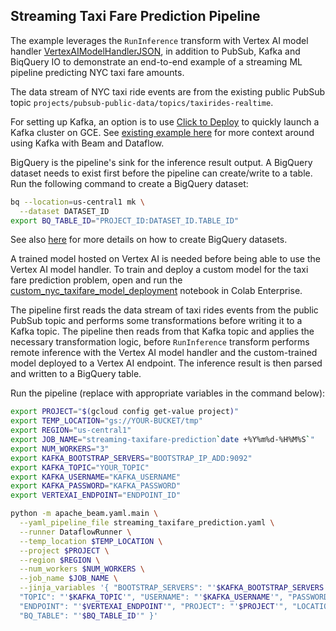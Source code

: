 <!--
    Licensed to the Apache Software Foundation (ASF) under one
    or more contributor license agreements.  See the NOTICE file
    distributed with this work for additional information
    regarding copyright ownership.  The ASF licenses this file
    to you under the Apache License, Version 2.0 (the
    "License"); you may not use this file except in compliance
    with the License.  You may obtain a copy of the License at

      http://www.apache.org/licenses/LICENSE-2.0

    Unless required by applicable law or agreed to in writing,
    software distributed under the License is distributed on an
    "AS IS" BASIS, WITHOUT WARRANTIES OR CONDITIONS OF ANY
    KIND, either express or implied.  See the License for the
    specific language governing permissions and limitations
    under the License.
-->

## Streaming Taxi Fare Prediction Pipeline

The example leverages the `RunInference` transform with Vertex AI
model handler [VertexAIModelHandlerJSON](
https://beam.apache.org/releases/pydoc/current/apache_beam.yaml.yaml_ml#apache_beam.yaml.yaml_ml.VertexAIModelHandlerJSONProvider),
in addition to PubSub, Kafka and BiqQuery IO to demonstrate an end-to-end
example of a streaming ML pipeline predicting NYC taxi fare amounts.

The data stream of NYC taxi ride events are from the existing public
PubSub topic `projects/pubsub-public-data/topics/taxirides-realtime`.

For setting up Kafka, an option is to use [Click to Deploy](
https://console.cloud.google.com/marketplace/details/click-to-deploy-images/kafka?)
to quickly launch a Kafka cluster on GCE. See [existing example here](
../../../README.md#kafka) for more context around using Kafka with Beam
and Dataflow.

BigQuery is the pipeline's sink for the inference result output.
A BigQuery dataset needs to exist first before the pipeline can
create/write to a table. Run the following command to create
a BigQuery dataset:

```sh
bq --location=us-central1 mk \
  --dataset DATASET_ID
export BQ_TABLE_ID="PROJECT_ID:DATASET_ID.TABLE_ID"
```
See also [here](
https://cloud.google.com/bigquery/docs/datasets) for more details on
how to create BigQuery datasets.

A trained model hosted on Vertex AI is needed before being able to use
the Vertex AI model handler. To train and deploy a custom model for the
taxi fare prediction problem, open and run the
[custom_nyc_taxifare_model_deployment](
custom_nyc_taxifare_model_deployment.ipynb) notebook in Colab Enterprise.

The pipeline first reads the data stream of taxi rides events from the
public PubSub topic and performs some transformations before writing it
to a Kafka topic. The pipeline then reads from that Kafka topic and applies
the necessary transformation logic, before `RunInference` transform performs
remote inference with the Vertex AI model handler and the custom-trained
model deployed to a Vertex AI endpoint. The inference result is then
parsed and written to a BigQuery table.

Run the pipeline (replace with appropriate variables in the command below):

```sh
export PROJECT="$(gcloud config get-value project)"
export TEMP_LOCATION="gs://YOUR-BUCKET/tmp"
export REGION="us-central1"
export JOB_NAME="streaming-taxifare-prediction`date +%Y%m%d-%H%M%S`"
export NUM_WORKERS="3"
export KAFKA_BOOTSTRAP_SERVERS="BOOTSTRAP_IP_ADD:9092"
export KAFKA_TOPIC="YOUR_TOPIC"
export KAFKA_USERNAME="KAFKA_USERNAME"
export KAFKA_PASSWORD="KAFKA_PASSWORD"
export VERTEXAI_ENDPOINT="ENDPOINT_ID"

python -m apache_beam.yaml.main \
  --yaml_pipeline_file streaming_taxifare_prediction.yaml \
  --runner DataflowRunner \
  --temp_location $TEMP_LOCATION \
  --project $PROJECT \
  --region $REGION \
  --num_workers $NUM_WORKERS \
  --job_name $JOB_NAME \
  --jinja_variables '{ "BOOTSTRAP_SERVERS": "'$KAFKA_BOOTSTRAP_SERVERS'",
  "TOPIC": "'$KAFKA_TOPIC'", "USERNAME": "'$KAFKA_USERNAME'", "PASSWORD": "'$KAFKA_PASSWORD'",
  "ENDPOINT": "'$VERTEXAI_ENDPOINT'", "PROJECT": "'$PROJECT'", "LOCATION": "'$REGION'",
  "BQ_TABLE": "'$BQ_TABLE_ID'" }'
```
